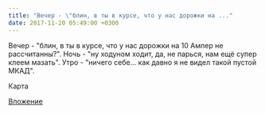 ```yaml
---
title: "Вечер - \"блин, в ты в курсе, что у нас дорожки на ..."
date: 2017-11-20 05:49:00 +0300
---
```


Вечер - "блин, в ты в курсе, что у нас дорожки на 10 Ампер не рассчитанны?". Ночь - "ну ходуном ходит, да, не парься, нам ещё супер клеем мазать". Утро - "ничего себе... как давно я не видел такой пустой МКАД".

Карта

[Вложение](/assets/vk_photos/2/p68x_7Zdjds.jpg)
